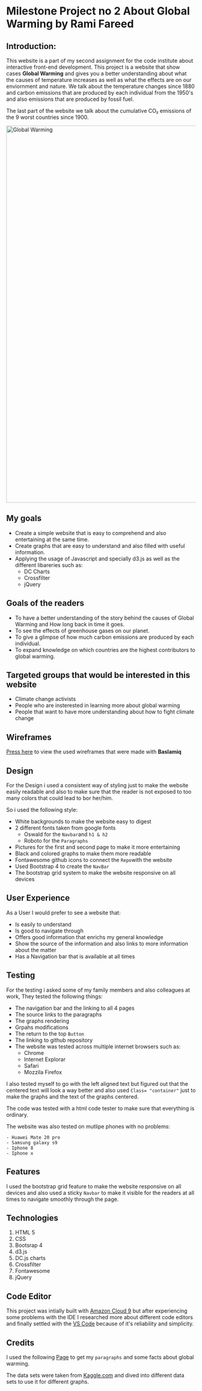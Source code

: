 # Milestone Project no 2 About Global Warming by Rami Fareed

## Introduction:

This website is a part of my second assignment for the code institute about interactive front-end development. This project is a website that show cases **Global Warming** and gives you a better understanding about what the causes of temperature increases as well as what the effects are on our enviornment and nature. We talk about the temperature changes since 1880 and carbon emissions that are produced by each individual from the 1950's and also emissions that are produced by fossil fuel. 

The last part of the website we talk about the cumulative CO₂ emissions of the 9 worst countries since 1900.

<img src="https://i.ibb.co/wwFL4VM/techly-end-of-the-world-take-action-799x423.jpg" alt="Global Warming" style="float= left;" width="1000">

## My goals

* Create a simple website that is easy to comprehend and also entertaining at the same time.
* Create graphs that are easy to understand and also filled with useful information.
* Applying the usage of Javascript and specially d3.js as well as the different libareries such as: 
    - DC Charts
    - Crossfilter
    - jQuery

## Goals of the readers

* To have a better understanding of the story behind the causes of Global Warming and How long back in time it goes.
* To see the effects of greenhouse gases on our planet. 
* To give a glimpse of how much carbon emissions are produced by each individual.
* To expand knowledge on which countries are the highest contributors to global warming. 

## Targeted groups that would be interested in this website

* Climate change activists 
* People who are insterested in learning more about global warming
* People that want to have more understanding about how to fight climate change 

## Wireframes

[Press here](https://balsamiq.cloud/s5v1jfk/pveqqpq) to view the used wireframes that were made with **Baslamiq**

## Design

For the Design i used a consistent way of styling just to make the website easily readable and also to make sure that the reader is not exposed to too many colors that could lead to bor her/him.

So i used the following style:

* White backgrounds to make the website easy to digest
* 2 different fonts taken from google fonts
    - Oswald for the `Navbar`and `h1 & h2`
    - Roboto for the `Paragraphs`
* Pictures for the first and second page to make it more entertaining
* Black and colored graphs to make them more readable
* Fontawesome github icons to connect the `Repo`with the website
* Used Bootstrap 4 to create the `NavBar`
* The bootstrap grid system to make the website responsive on all devices

## User Experience

As a User I would prefer to see a website that: 

* Is easily to understand
* Is good to navigate through
* Offers good information that enrichs my general knowledge
* Show the source of the information and also links to more information about the matter
* Has a Navigation bar that is available at all times

## Testing 

For the testing i asked some of my family members and also colleagues at work, They tested the following things:

* The navigation bar and the linking to all 4 pages
* The source links to the paragraphs 
* The graphs rendering
* Grpahs modifications
* The return to the top `Button`
* The linking to github repository
* The website was tested across multiple internet browsers such as: 
    - Chrome
    - Internet Explorar
    - Safari
    - Mozzila Firefox

I also tested myself to go with the left aligned text but figured out that the centered text will look a way better and also used `Class= "container"` just to make the graphs and the text of the graphs centered. 

The code was tested with a html code tester to make sure that everything is ordinary.

The website was also tested on mutlipe phones with no problems: 

    - Huawei Mate 20 pro
    - Samsung galaxy s9
    - Iphone 8
    - Iphone x

## Features

I used the bootstrap grid feature to make the website responsive on all devices and also used a sticky `Navbar` to make it visible for the readers at all times to navigate smoothly through the page. 

## Technologies

1. HTML 5
2. CSS
3. Bootsrap 4
4. d3.js
5. DC.js charts
6. Crossfilter
7. Fontawesome
8. jQuery

## Code Editor

This project was intially built with [Amazon Cloud 9](https://aws.amazon.com/cloud9/) but after experiencing some problems with the IDE I researched more about different code editors and finally settled with the [VS Code](https://code.visualstudio.com/) because of it's reliability and simplicity. 

## Credits

I used the following [Page](https://whatsyourimpact.org/) to get my `paragraphs` and some facts about global warming. 

The data sets were taken from [Kaggle.com](https://www.kaggle.com/) and dived into different data sets to use it for different graphs. 